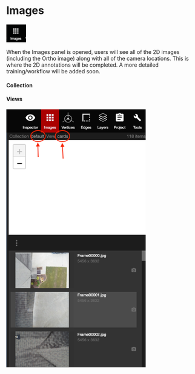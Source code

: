 # Images

![](.gitbook/assets/images-s.png)

When the Images panel is opened, users will see all of the 2D images \(including the Ortho image\) along with all of the camera locations. This is where the 2D annotations will be completed. A more detailed training/workflow will be added soon.

#### Collection

#### Views

![](.gitbook/assets/images.png)

